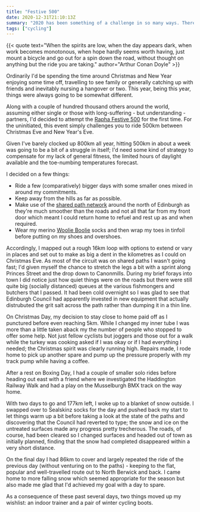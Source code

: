 ```yaml
---
title: "Festive 500"
date: 2020-12-31T21:10:13Z
summary: "2020 has been something of a challenge in so many ways. There's been just enough time for a final personal test."
tags: ["cycling"]
---
```

{{< quote text="When the spirits are low, when the day appears dark, when work becomes monotonous, when hope hardly seems worth having, just mount a bicycle and go out for a spin down the road, without thought on anything but the ride you are taking." author="Arthur Conan Doyle" >}}

Ordinarily I'd be spending the time around Christmas and New Year enjoying some time off, travelling to see family or generally catching up with friends and inevitably nursing a hangover or two. This year, being this year, things were always going to be somewhat different.

Along with a couple of hundred thousand others around the world, assuming either single or those with long-suffering - but understanding - partners, I'd decided to attempt the [Rapha Festive 500](https://www.rapha.cc/gb/en/stories/F500-a-challenge-by-half) for the first time. For the uninitiated, this event simply challenges you to ride 500km between Christmas Eve and New Year's Eve.

Given I've barely clocked up 800km all year, hitting 500km in about a week was going to be a bit of a struggle in itself; I'd need some kind of strategy to compensate for my lack of general fitness, the limited hours of daylight available and the toe-numbing temperatures forecast.

I decided on a few things:

- Ride a few (comparatively) bigger days with some smaller ones mixed in around my commitments.
- Keep away from the hills as far as possible.
- Make use of the [shared path network](https://www.innertubemap.com/) around the north of Edinburgh as they're much smoother than the roads and not all that far from my front door which meant I could return home to refuel and rest up as and when required.
- Wear my merino [Woolie Boolie](https://road.cc/content/review/97845-defeet-woolie-boolie-2-merino-socks) socks and then wrap my toes in tinfoil before putting on my shoes and overshoes.

Accordingly, I mapped out a rough 16km loop with options to extend or vary in places and set out to make as big a dent in the kilometres as I could on Christmas Eve. As most of the circuit was on shared paths I wasn't going fast; I'd given myself the chance to stretch the legs a bit with a sprint along Princes Street and the drop down to Canonmills. During my brief forays into town I did notice just how quiet things were on the roads but there were still quite big (socially distanced) queues at the various fishmongers and butchers that I passed. It had been cold overnight so I was glad to see that Edinburgh Council had apparently invested in new equipment that actually distrubuted the grit salt across the path rather than dumping it in a thin line.

On Christmas Day, my decision to stay close to home paid off as I punctured before even reaching 5km. While I changed my inner tube I was more than a little taken aback my the number of people who stopped to offer some help. Not just fellow cyclists but joggers and those out for a walk while the turkey was cooking asked if I was okay or if I had everything I needed; the Christmas spirit was clearly running high. Repairs made, I rode home to pick up another spare and pump up the pressure properly with my track pump while having a coffee.

After a rest on Boxing Day, I had a couple of smaller solo rides before heading out east with a friend where we investigated the Haddington Railway Walk and had a play on the Musselburgh BMX track on the way home.

With two days to go and 177km left, I woke up to a blanket of snow outside. I swapped over to Sealskinz socks for the day and pushed back my start to let things warm up a bit before taking a look at the state of the paths and discovering that the Council had reverted to type; the snow and ice on the untreated surfaces made any progress pretty trecherous. The roads, of course, had been cleared so I changed surfaces and headed out of town as initially planned, finding that the snow had completed disappeared within a very short distance.

On the final day I had 86km to cover and largely repeated the ride of the previous day (without venturing on to the paths) - keeping to the flat, popular and well-travelled route out to North Berwick and back. I came home to more falling snow which seemed appropriate for the season but also made me glad that I'd achieved my goal with a day to spare.

As a consequence of these past several days, two things moved up my wishlist: an indoor trainer and a pair of winter cycling boots.